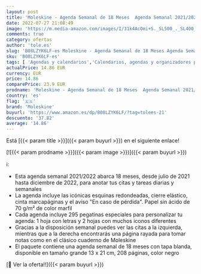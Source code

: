 ```yaml
---
layout: post
title: 'Moleskine - Agenda Semanal de 18 Meses  Agenda Semanal 2021/2022  Agenda Semana Vista con Tapa Blanda y Cierre Elástico  Tamaño Grande 13 x 21 cm  Color Negro  208 Páginas'
date: 2022-07-27 21:08:49
image: 'https://m.media-amazon.com/images/I/31k4AcOmi+S._SL500_._SL400_.jpg'
comments: true
category: ofertas
author: 'tole.es'
slug: 'B08LZYK6LF-es Moleskine - Agenda Semanal de 18 Meses Agenda Semanal...'
sku: 'B08LZYK6LF-es'
tags: [ 'Agendas y calendarios','Calendarios, agendas y organizadores personales','Hogar, manualidades y estilos de vida','Libros','Oficina y papelería','moleskine','🇪🇸', ]
actualPrice: 14.86 EUR
currency: EUR
price: 14.86
comparePrice: 23.9 EUR
prodname: 'Moleskine - Agenda Semanal de 18 Meses  Agenda Semanal 2021/2022  Agenda Semana Vista con Tapa Blanda y Cierre Elástico  Tamaño Grande 13 x 21 cm  Color Negro  208 Páginas'
country: 'es'
flag: '🇪🇸'
brand: 'Moleskine'
buyurl: 'https://www.amazon.es/dp/B08LZYK6LF/?tag=tolees-21'
descuento: '37.82'
average: '14.86'
---
```


Está [{{< param title >}}]({{< param buyurl >}}) en el siguiente enlace!

[![{{< param prodname >}}]({{< param image >}})]({{< param buyurl >}})

ℹ️:

- Esta agenda semanal 2021/2022 abarca 18 meses, desde julio de 2021 hasta diciembre de 2022, para anotar tus citas y tareas diarias y semanales
- La agenda incluye las icónicas esquinas redondeadas, cierre elástico, cinta marcapáginas y el aviso "En caso de pérdida". Papel sin ácido de 70 g/m² de color marfil
- Cada agenda incluye 295 pegatinas especiales para personalizar tu agenda: 1 hoja con letras y 2 hojas con muchos iconos diferentes
- Gracias a la disposición semanal puedes ver las citas a la izquierda, mientras que a la derecha encontrarás una página rayada para tomar notas como en el clásico cuaderno de Moleskine
- El paquete contiene una agenda semanal de 18 meses con tapa blanda, disponible en tamaño grande 13 x 21 cm, 208 páginas, color negro

[🛒 Ver la oferta!!]({{< param buyurl >}})
